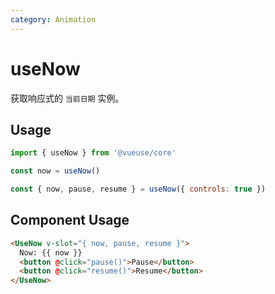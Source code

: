 ```yaml
---
category: Animation
---
```


# useNow

获取响应式的 `当前日期` 实例。

## Usage

```js
import { useNow } from '@vueuse/core'

const now = useNow()
```

```js
const { now, pause, resume } = useNow({ controls: true })
```

## Component Usage

```html
<UseNow v-slot="{ now, pause, resume }">
  Now: {{ now }}
  <button @click="pause()">Pause</button>
  <button @click="resume()">Resume</button>
</UseNow>
```
